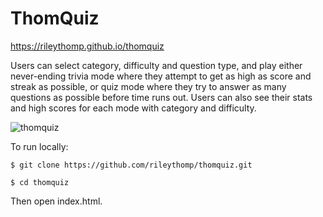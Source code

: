 # ThomQuiz

https://rileythomp.github.io/thomquiz

Users can select category, difficulty and question type, and play either never-ending trivia mode where they attempt to get as high as score and streak as possible, or quiz mode where they try to answer as many questions as possible before time runs out. Users can also see their stats and high scores for each mode with category and difficulty.

![thomquiz](https://user-images.githubusercontent.com/35535783/55174455-d9386d00-5153-11e9-9497-9b2db091b274.png)
 
To run locally:

```$ git clone https://github.com/rileythomp/thomquiz.git```

```$ cd thomquiz```

Then open index.html.
